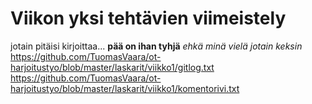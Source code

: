 # Viikon yksi tehtävien viimeistely

jotain pitäisi kirjoittaa...
**pää on ihan tyhjä** 
*ehkä minä vielä jotain keksin*
https://github.com/TuomasVaara/ot-harjoitustyo/blob/master/laskarit/viikko1/gitlog.txt
https://github.com/TuomasVaara/ot-harjoitustyo/blob/master/laskarit/viikko1/komentorivi.txt
